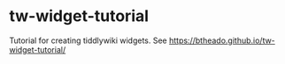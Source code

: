 # tw-widget-tutorial
Tutorial for creating tiddlywiki widgets. See https://btheado.github.io/tw-widget-tutorial/
